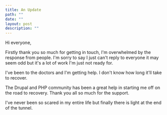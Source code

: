```yaml
---
title: An Update
path: ""
date: ""
layout: post
description: ""
---
```

Hi everyone,

Firstly thank you so much for getting in touch, I'm overwhelmed by the response from people. I'm sorry to say I just can't reply to everyone it may seem odd but it's a lot of work I'm just not ready for.

I've been to the doctors and I'm getting help. I don't know how long it'll take to recover.

The Drupal and PHP community has been a great help in starting me off on the road to recovery. Thank you all so much for the support.

I've never been so scared in my entire life but finally there is light at the end of the tunnel.
